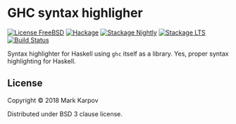 # GHC syntax highligher

[![License FreeBSD](https://img.shields.io/badge/license-FreeBSD-brightgreen.svg)](http://opensource.org/licenses/BSD-2-Clause)
[![Hackage](https://img.shields.io/hackage/v/ghc-syntax-highlighter.svg?style=flat)](https://hackage.haskell.org/package/ghc-syntax-highlighter)
[![Stackage Nightly](http://stackage.org/package/ghc-syntax-highlighter/badge/nightly)](http://stackage.org/nightly/package/ghc-syntax-highlighter)
[![Stackage LTS](http://stackage.org/package/ghc-syntax-highlighter/badge/lts)](http://stackage.org/lts/package/ghc-syntax-highlighter)
[![Build Status](https://travis-ci.org/mrkkrp/ghc-syntax-highlighter.svg?branch=master)](https://travis-ci.org/mrkkrp/ghc-syntax-highlighter)

Syntax highlighter for Haskell using `ghc` itself as a library. Yes, proper
syntax highlighting for Haskell.

## License

Copyright © 2018 Mark Karpov

Distributed under BSD 3 clause license.
